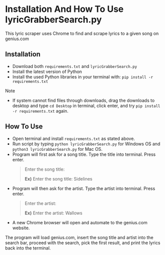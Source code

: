 # Installation And How To Use lyricGrabberSearch.py
This lyric scraper uses Chrome to find and scrape lyrics to a given song on genius.com

## Installation
- Download both `requirements.txt` and `lyricGrabberSearch.py`
- Install the latest version of Python
- Install the used Python libraries in your terminal with: `pip install -r requirements.txt`
> [!NOTE]
> - If system cannot find files through downloads, drag the downloads to desktop and type  `cd Desktop` in terminal, click enter, and try `pip install -r requirements.txt` again.

## How To Use
- Open terminal and install `requirements.txt` as stated above.
- Run script by typing `python lyricGrabberSearch.py` for Windows OS and `python3 lyricGrabberSearch.py` for Mac OS.
- Program will first ask for a song title. Type the title into terminal. Press enter.
  > Enter the song title:
  >
  > **Ex)** Enter the song title: Sidelines
- Program will then ask for the artist. Type the artist into terminal. Press enter.
  > Enter the artist:
  >
  > **Ex)** Enter the artist: Wallows
- A new Chrome browser will open and automate to the genius.com website.

The program will load genius.com, insert the song title and artist into the search bar, proceed with the search, pick the first result, and print the lyrics back into the terminal.
